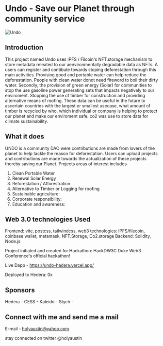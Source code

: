 # Undo - Save our Planet through community service
![Undo](https://bafkreiemzo22752ojrom5bpfubnomi5uyldvi6rnsak4htqdltaffu6z3i.ipfs.nftstorage.link/)

## Introduction
This project named Undo uses IPFS / Filcoin's NFT.storage mechanism to store metadata releated to our aenvironmentally degradable data as NFTs. A users can register and contibute towards stoping deforestation through this main activities. Provising good and portable water can help reduce the deforestation. People with clean water donot need fireword to boil their dirty water. Secondly, the provision of green energy (Solar) for communities to stop the use gasoline power generating sets that impacts negatively to our enviroment. Stopping the use of timber for construction and providing alternative means of roofing. These data can be useful in the future to ascertain countries with the largest or smallest usecase, what amount of timber is recycled by who. which individual or company is helping to protect our planet and make our enviroment safe. 
co2 was use to store data for climate sustainability.

## What it does
UNDO is a community DAO were contributions are made from lovers of the planet to help tackle the reason for deforestation. Users can upload projects and contributions are made towards the actualization of these projects thereby saving our Planet. Projects areas of interest includes
1. Clean Portable Water
2. Renewal Solar Energy
3. Reforestation / Afforestration
4. Alternative to Timber or Logging for roofing
5. Sustainable agriculture:
6. Corporate responsibility:
7. Education and awareness:

## Web 3.0 technologies Used

Frontend: vite, postcss, tailwindcss, 
web3 technologies: IPFS/filecoin, coinbase wallet, metamask, NFT.Storage, Co2.storage
Backend: Solidity, Node.js

Project initiated and created for Hackathon: HackDW3C Duke Web3 Conference's official hackathon!

Live Dapp - https://undo-hadera.vercel.app/

Deployed to Hedera: 0x

## Sponsors
Hedera - 
CESS - 
Kaleido - 
Stych - 


## Connect with me and send me a mail

E-mail - holyaustin@yahoo.com

stay connected on twitter @holyaustin
